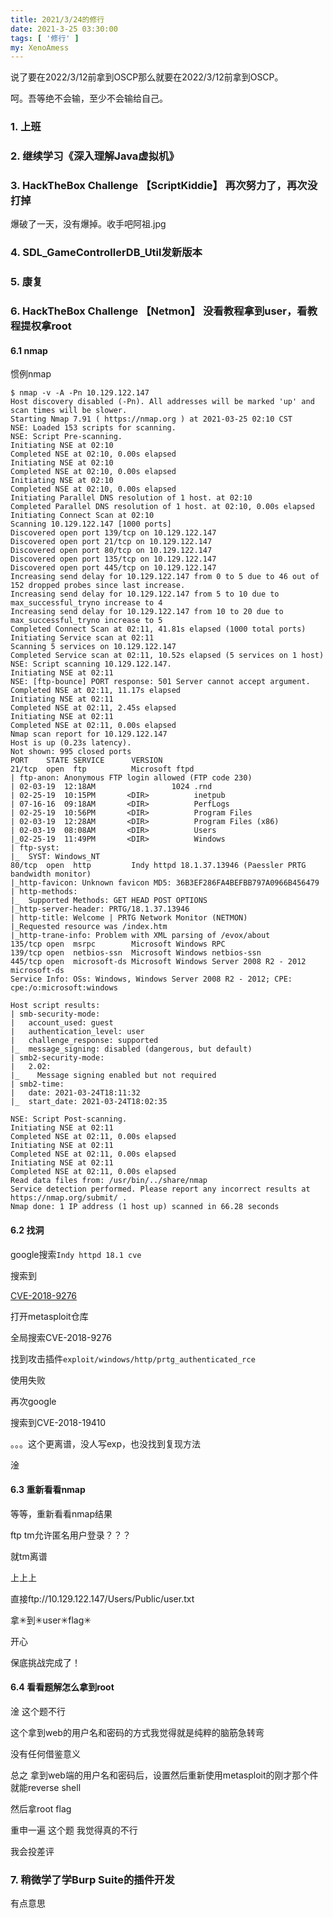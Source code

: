 ```yaml
---
title: 2021/3/24的修行
date: 2021-3-25 03:30:00
tags: [ '修行' ]
my: XenoAmess
---
```


说了要在2022/3/12前拿到OSCP那么就要在2022/3/12前拿到OSCP。

呵。吾等绝不会输，至少不会输给自己。

### 1. 上班

### 2. 继续学习《深入理解Java虚拟机》

### 3. HackTheBox Challenge 【ScriptKiddie】 再次努力了，再次没打掉

爆破了一天，没有爆掉。收手吧阿祖.jpg

### 4. SDL_GameControllerDB_Util发新版本

### 5. 康复

### 6. HackTheBox Challenge 【Netmon】 没看教程拿到user，看教程提权拿root

#### 6.1 nmap

惯例nmap

```shell
$ nmap -v -A -Pn 10.129.122.147                                                                                                                                                                                                                                                        
Host discovery disabled (-Pn). All addresses will be marked 'up' and scan times will be slower.
Starting Nmap 7.91 ( https://nmap.org ) at 2021-03-25 02:10 CST
NSE: Loaded 153 scripts for scanning.
NSE: Script Pre-scanning.
Initiating NSE at 02:10
Completed NSE at 02:10, 0.00s elapsed
Initiating NSE at 02:10
Completed NSE at 02:10, 0.00s elapsed
Initiating NSE at 02:10
Completed NSE at 02:10, 0.00s elapsed
Initiating Parallel DNS resolution of 1 host. at 02:10
Completed Parallel DNS resolution of 1 host. at 02:10, 0.00s elapsed
Initiating Connect Scan at 02:10
Scanning 10.129.122.147 [1000 ports]
Discovered open port 139/tcp on 10.129.122.147
Discovered open port 21/tcp on 10.129.122.147
Discovered open port 80/tcp on 10.129.122.147
Discovered open port 135/tcp on 10.129.122.147
Discovered open port 445/tcp on 10.129.122.147
Increasing send delay for 10.129.122.147 from 0 to 5 due to 46 out of 152 dropped probes since last increase.
Increasing send delay for 10.129.122.147 from 5 to 10 due to max_successful_tryno increase to 4
Increasing send delay for 10.129.122.147 from 10 to 20 due to max_successful_tryno increase to 5
Completed Connect Scan at 02:11, 41.81s elapsed (1000 total ports)
Initiating Service scan at 02:11
Scanning 5 services on 10.129.122.147
Completed Service scan at 02:11, 10.52s elapsed (5 services on 1 host)
NSE: Script scanning 10.129.122.147.
Initiating NSE at 02:11
NSE: [ftp-bounce] PORT response: 501 Server cannot accept argument.
Completed NSE at 02:11, 11.17s elapsed
Initiating NSE at 02:11
Completed NSE at 02:11, 2.45s elapsed
Initiating NSE at 02:11
Completed NSE at 02:11, 0.00s elapsed
Nmap scan report for 10.129.122.147
Host is up (0.23s latency).
Not shown: 995 closed ports
PORT    STATE SERVICE      VERSION
21/tcp  open  ftp          Microsoft ftpd
| ftp-anon: Anonymous FTP login allowed (FTP code 230)
| 02-03-19  12:18AM                 1024 .rnd
| 02-25-19  10:15PM       <DIR>          inetpub
| 07-16-16  09:18AM       <DIR>          PerfLogs
| 02-25-19  10:56PM       <DIR>          Program Files
| 02-03-19  12:28AM       <DIR>          Program Files (x86)
| 02-03-19  08:08AM       <DIR>          Users
|_02-25-19  11:49PM       <DIR>          Windows
| ftp-syst: 
|_  SYST: Windows_NT
80/tcp  open  http         Indy httpd 18.1.37.13946 (Paessler PRTG bandwidth monitor)
|_http-favicon: Unknown favicon MD5: 36B3EF286FA4BEFBB797A0966B456479
| http-methods: 
|_  Supported Methods: GET HEAD POST OPTIONS
|_http-server-header: PRTG/18.1.37.13946
| http-title: Welcome | PRTG Network Monitor (NETMON)
|_Requested resource was /index.htm
|_http-trane-info: Problem with XML parsing of /evox/about
135/tcp open  msrpc        Microsoft Windows RPC
139/tcp open  netbios-ssn  Microsoft Windows netbios-ssn
445/tcp open  microsoft-ds Microsoft Windows Server 2008 R2 - 2012 microsoft-ds
Service Info: OSs: Windows, Windows Server 2008 R2 - 2012; CPE: cpe:/o:microsoft:windows

Host script results:
| smb-security-mode: 
|   account_used: guest
|   authentication_level: user
|   challenge_response: supported
|_  message_signing: disabled (dangerous, but default)
| smb2-security-mode: 
|   2.02: 
|_    Message signing enabled but not required
| smb2-time: 
|   date: 2021-03-24T18:11:32
|_  start_date: 2021-03-24T18:02:35

NSE: Script Post-scanning.
Initiating NSE at 02:11
Completed NSE at 02:11, 0.00s elapsed
Initiating NSE at 02:11
Completed NSE at 02:11, 0.00s elapsed
Initiating NSE at 02:11
Completed NSE at 02:11, 0.00s elapsed
Read data files from: /usr/bin/../share/nmap
Service detection performed. Please report any incorrect results at https://nmap.org/submit/ .
Nmap done: 1 IP address (1 host up) scanned in 66.28 seconds
```

#### 6.2 找洞

google搜索`Indy httpd 18.1 cve`

搜索到

[CVE-2018-9276](https://github.com/wildkindcc/CVE-2018-9276)

打开metasploit仓库

全局搜索CVE-2018-9276

找到攻击插件`exploit/windows/http/prtg_authenticated_rce`

使用失败

再次google

搜索到CVE-2018-19410

。。。这个更离谱，没人写exp，也没找到复现方法

淦

#### 6.3 重新看看nmap

等等，重新看看nmap结果

ftp tm允许匿名用户登录？？？

就tm离谱

上上上

直接ftp://10.129.122.147/Users/Public/user.txt

拿✳到✳user✳flag✳

开心

保底挑战完成了！

#### 6.4 看看题解怎么拿到root

淦 这个题不行

这个拿到web的用户名和密码的方式我觉得就是纯粹的脑筋急转弯

没有任何借鉴意义

总之 拿到web端的用户名和密码后，设置然后重新使用metasploit的刚才那个件 就能reverse shell

然后拿root flag

重申一遍 这个题 我觉得真的不行

我会投差评

### 7. 稍微学了学Burp Suite的插件开发

有点意思
